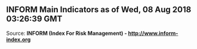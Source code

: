 ## INFORM Main Indicators as of Wed, 08 Aug 2018 03:26:39 GMT

Source: **INFORM (Index For Risk Management) - http://www.inform-index.org**